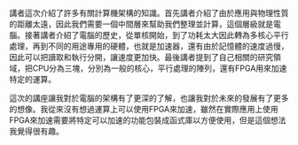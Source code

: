 講者這次介紹了許多有關計算機架構的知識。首先講者介紹了由於應用與物理性質的距離太遠，因此我們需要一個中間層來幫助我們整理並計算，這個層級就是電腦。接著講者介紹了電腦的歷史，從單核開始，到了功耗太大因此轉為多核心平行處理，再到不同的用途專用的硬體，也就是加速器，還有由於記憶體的速度過慢，因此可以把讀取和執行分開，讓速度更加快。最後講者提到了自己相關的研究領域，把CPU分為三塊，分別為一般的核心，平行處理的陣列，還有FPGA用來加速特定的運算。

這次的講座讓我對於電腦的架構有了更深的了解，也讓我對於未來的發展有了更多的想像。我從來沒有想過運算上可以使用FPGA來加速，雖然在實際應用上使用FPGA來加速需要將特定可以加速的功能包裝成函式庫以方便使用，但是這個想法我覺得很有趣。